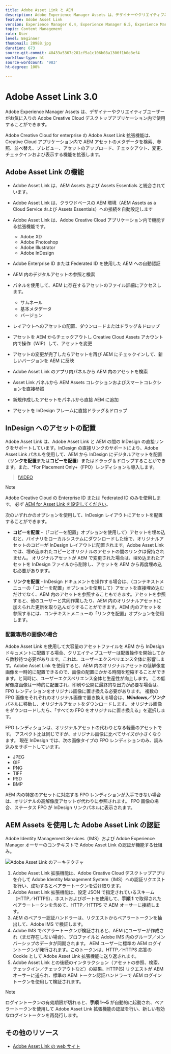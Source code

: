 ```yaml
---
title: Adobe Asset Link と AEM
description: Adobe Experience Manager Assets は、デザイナーやクリエイティブユーザーがお気に入りの Adobe Creative Cloud デスクトップアプリケーション内で使用することができます。Adobe Creative Cloud for enterprise の Adobe Asset Link 拡張機能は、Adobe XD、Photoshop、InDesign、Illustrator などの Creative Cloud ツール内で AEM アセットのメタデータを検索、参照、並べ替え、プレビュー、アセットのアップロード、チェックアウト、変更、チェックインおよび表示する機能を拡張します。
feature: Adobe Asset Link
version: Experience Manager 6.4, Experience Manager 6.5, Experience Manager as a Cloud Service
topic: Content Management
role: User
level: Beginner
thumbnail: 28988.jpg
duration: 673
source-git-commit: 48433a5367c281cf5a1c106b08a1306f1b0e8ef4
workflow-type: ht
source-wordcount: '983'
ht-degree: 100%

---
```



# Adobe Asset Link 3.0

Adobe Experience Manager Assets は、デザイナーやクリエイティブユーザーがお気に入りの Adobe Creative Cloud デスクトップアプリケーション内で使用することができます。

Adobe Creative Cloud for enterprise の Adobe Asset Link 拡張機能は、Creative Cloud アプリケーション内で AEM アセットのメタデータを検索、参照、並べ替え、プレビュー、アセットのアップロード、チェックアウト、変更、チェックインおよび表示する機能を拡張します。

## Adobe Asset Link の機能

+ Adobe Asset Link は、AEM Assets および Assets Essentials と統合されています。
+ Adobe Asset Link は、クラウドベースの AEM 環境（AEM Assets as a Cloud Service および Assets Essentials）への接続を自動設定します
+ Adobe Asset Link は、Adobe Creative Cloud アプリケーション内で機能する拡張機能です。

   + Adobe XD
   + Adobe Photoshop
   + Adobe Illustrator
   + Adobe InDesign

+ Adobe Enterprise ID または Federated ID を使用した AEM への自動認証
+ AEM 内のデジタルアセットの参照と検索
+ パネルを使用して、AEM に存在するアセットのファイル詳細にアクセスします。
   + サムネール
   + 基本メタデータ
   + バージョン
+ レイアウトへのアセットの配置、ダウンロードまたはドラッグ＆ドロップ
+ アセットを AEM からチェックアウトし Creative Cloud Assets アカウント内で操作（WIP）して、アセットを変更
+ アセットの変更が完了したらアセットを再び AEM にチェックインして、新しいバージョンを AEM に反映
+ Adobe Asset Link のアプリ内パネルから AEM 内のアセットを検索
+ Asset Link パネルから AEM Assets コレクションおよびスマートコレクションを直接参照
+ 新規作成したアセットをパネルから直接 AEM に追加
+ アセットを InDesign フレームに直接ドラッグ＆ドロップ

## InDesign へのアセットの配置

Adobe Asset Link は、Adobe Asset Link と AEM の間の InDesign の直接リンクをサポートしています。InDesign の直接リンクのサポートにより、Adobe Asset Link パネルを使用して、AEM から InDesign にデジタルアセットを配置（__リンクを配置__&#x200B;または&#x200B;__コピーを配置__）またはドラッグ＆ドロップすることができます。また、*For Placement Only+（FPO）レンディションも導入します。

>[!VIDEO](https://video.tv.adobe.com/v/37234?quality=12&learn=on&captions=jpn)

>[!NOTE]
>
>Adobe Creative Cloud の Enterprise ID または Federated ID のみを使用します。 必ず [AEM for Asset Link を設定してください](https://helpx.adobe.com/jp/enterprise/admin-guide.html/enterprise/using/adobe-asset-link.ug.html)。

次のいずれかのオプションを使用して、InDesign レイアウトにアセットを配置することができます。

+ **コピーを配置** -（「コピーを配置」オプションを使用して）アセットを埋め込むと、バイナリをローカルシステムにダウンロードした後で、オリジナルアセットのコピーが InDesign レイアウトに配置されます。Adobe Asset Link では、埋め込まれたコピーとオリジナルのアセットの間のリンクは保持されません。 オリジナルアセットが AEM で変更された場合は、埋め込まれたアセットを InDesign ファイルから削除し、アセットを AEM から再度埋め込む必要があります。

+ **リンクを配置** - InDesign ドキュメントを操作する場合は、（コンテキストメニューの「コピーを配置」オプションを使用して）アセットを直接埋め込むだけでなく、AEM 内のアセットを参照することもできます。アセットを参照すると、他のユーザーと共同作業したり、AEM 内のオリジナルアセットに加えられた更新を取り込んだりすることができます。AEM 内のアセットを参照するには、コンテキストメニューの「リンクを配置」オプションを使用します。

### 配置専用の画像の場合

Adobe Asset Link を使用して大容量のアセットファイルを AEM から InDesign ドキュメントに配置する場合、クリエイティブユーザーは配置操作を開始してから数秒待つ必要があります。これは、ユーザーエクスペリエンス全体に影響します。Adobe Asset Link を使用すると、AEM 内のオリジナルアセットの低解像度画像を一時的に配置できるので、画像の配置にかかる時間を短縮することができます。と同時に、ユーザーエクスペリエンス全体と生産性が向上します。 この低解像度画像は一時的に配置され、印刷や公開に最終的な出力が必要な場合は、FPO レンディションをオリジナル画像に置き換える必要があります。 複数の FPO 画像をそれぞれのオリジナル画像で置き換える場合は、**_Windows／リンク_**&#x200B;パネルに移動し、オリジナルアセットをダウンロードします。 オリジナル画像をダウンロードしたら、「すべての FPO をオリジナルに置き換える」を選択します。

FPO レンディションは、オリジナルアセットの代わりとなる軽量のアセットです。 アスペクト比は同じですが、オリジナル画像に比べてサイズが小さくなります。 現在 InDesign では、次の画像タイプの FPO レンディションのみ、読み込みをサポートしています。

+ JPEG
+ GIF
+ PNG
+ TIFF
+ PSD
+ BMP

AEM 内の特定のアセットに対応する FPO レンディションが入手できない場合は、オリジナルの高解像度アセットが代わりに参照されます。 FPO 画像の場合、ステータス FPO が InDesign リンクパネルに表示されます。

## AEM Assets を使用した Adobe Asset Link の認証

Adobe Identity Management Services（IMS）および Adobe Experience Manager オーサーのコンテキストで Adobe Asset Link の認証が機能する仕組み。

![Adobe Asset Link のアーキテクチャ](assets/adobe-asset-link-article-understand.png)

1. Adobe Asset Link 拡張機能は、Adobe Creative Cloud デスクトップアプリを介して Adobe Identity Management System（IMS）への認証リクエストを行い、成功するとベアラートークンを受け取ります。
1. Adobe Asset Link 拡張機能は、設定 JSON で指定されているスキーム（HTTP／HTTPS）、ホストおよびポートを使用して、**手順 1** で取得されたベアラートークンを含めて、HTTP／HTTPS で AEM オーサーに接続します。
1. AEM のベアラー認証ハンドラーは、リクエストからベアラートークンを抽出して、Adobe IMS で検証します。
1. Adobe IMS でベアラートークンが検証されると、AEM にユーザーが作成され（まだ存在しない場合）、プロファイルと Adobe IMS 内のグループ／メンバーシップのデータが同期されます。 AEM ユーザーに標準の AEM ログイントークンが発行されます。このトークンは、HTTP／HTTPS 応答の Cookie として Adobe Asset Link 拡張機能に送り返されます。
1. Adobe Asset Link との後続のインタラクション（アセットの参照、検索、チェックイン／チェックアウトなど）の結果、HTTP(S) リクエストが AEM オーサーに送られ、標準の AEM トークン認証ハンドラーで AEM ログイントークンを使用して検証されます。

>[!NOTE]
>
>ログイントークンの有効期限が切れると、**手順 1～5** が自動的に起動され、ベアラートークンを使用して Adobe Asset Link 拡張機能の認証を行い、新しい有効なログイントークンを再発行します。

## その他のリソース

+ [Adobe Asset Link の web サイト](https://www.adobe.com/creativecloud/business/enterprise/adobe-asset-link.html)
